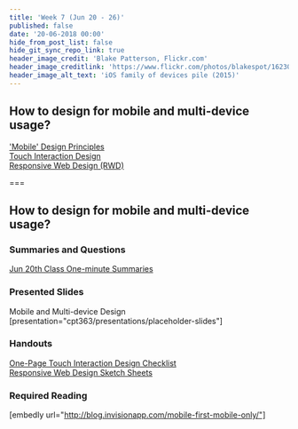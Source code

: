 ```yaml
---
title: 'Week 7 (Jun 20 - 26)'
published: false
date: '20-06-2018 00:00'
hide_from_post_list: false
hide_git_sync_repo_link: true
header_image_credit: 'Blake Patterson, Flickr.com'
header_image_creditlink: 'https://www.flickr.com/photos/blakespot/16230041026/'
header_image_alt_text: 'iOS family of devices pile (2015)'
---
```


## How to design for mobile and multi-device usage?
['Mobile' Design Principles](../../presentations/placeholder-slides?target=_blank#/placeholder-slide-4)  
[Touch Interaction Design](../../presentations/placeholder-slides?target=_blank#/placeholder-slide-5)  
[Responsive Web Design (RWD)](../../presentations/placeholder-slides?target=_blank#/placeholder-slide-6)  

===

## **How to design for mobile and multi-device usage?**

### Summaries and Questions  
[Jun 20th Class One-minute Summaries](https://canvas.sfu.ca/courses/38847/assignments/292817)

### Presented Slides  
Mobile and Multi-device Design
[presentation="cpt363/presentations/placeholder-slides"]

### Handouts
[One-Page Touch Interaction Design Checklist](https://sso.canvaslms.com/courses/1413912/files/folder/Handouts/Touch%20Interaction%20Checklist)  
[Responsive Web Design Sketch Sheets](http://jeremypalford.com/wp-content/uploads/2013/07/JPA-Responsive-Web-Design-Sketch-Sheets.zip)  

### Required Reading  
[embedly url="http://blog.invisionapp.com/mobile-first-mobile-only/"]
